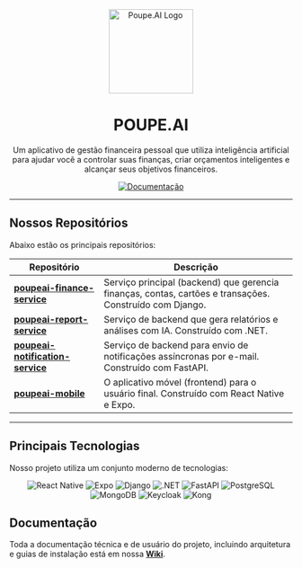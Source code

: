 <div align="center">
  <img src="https://avatars.githubusercontent.com/u/208881678?s=400&u=a8ea46acf7612a5f19254fc2e5aae33a73ad7e8e&v=4" alt="Poupe.AI Logo" width="150"/>
  <h1>POUPE.AI</h1>
  <p>
    Um aplicativo de gestão financeira pessoal que utiliza inteligência artificial para ajudar você a controlar suas finanças, criar orçamentos inteligentes e alcançar seus objetivos financeiros.
  </p>
  
  <p>
    <a href="https://github.com/POUPE-AI/.github/wiki">
      <img src="https://img.shields.io/badge/documenta%C3%A7%C3%A3o-leia%20a%20wiki-blue?style=for-the-badge" alt="Documentação">
    </a>
  </p>
</div>

---

## Nossos Repositórios

Abaixo estão os principais repositórios:

| Repositório | Descrição |
| --- | --- |
| **[poupeai-finance-service](https://github.com/POUPE-AI/poupeai-finance-service)** | Serviço principal (backend) que gerencia finanças, contas, cartões e transações. Construído com Django. |
| **[poupeai-report-service](https://github.com/POUPE-AI/poupeai-report-service)** | Serviço de backend que gera relatórios e análises com IA. Construído com .NET. |
| **[poupeai-notification-service](https://github.com/POUPE-AI/poupeai-notification-service)** | Serviço de backend para envio de notificações assíncronas por e-mail. Construído com FastAPI. |
| **[poupeai-mobile](https://github.com/POUPE-AI/poupeai-mobile)** | O aplicativo móvel (frontend) para o usuário final. Construído com React Native e Expo. |

---

## Principais Tecnologias

Nosso projeto utiliza um conjunto moderno de tecnologias:

<div align="center">
  <img src="https://img.shields.io/badge/React_Native-20232A?style=for-the-badge&logo=react&logoColor=61DAFB" alt="React Native"/>
  <img src="https://img.shields.io/badge/Expo-000020?style=for-the-badge&logo=expo&logoColor=white" alt="Expo"/>
  <img src="https://img.shields.io/badge/Django-092E20?style=for-the-badge&logo=django&logoColor=white" alt="Django"/>
  <img src="https://img.shields.io/badge/.NET-512BD4?style=for-the-badge&logo=dotnet&logoColor=white" alt=".NET"/>
  <img src="https://img.shields.io/badge/FastAPI-005571?style=for-the-badge&logo=fastapi&logoColor=white" alt="FastAPI"/>
  <img src="https://img.shields.io/badge/PostgreSQL-316192?style=for-the-badge&logo=postgresql&logoColor=white" alt="PostgreSQL"/>
  <img src="https://img.shields.io/badge/MongoDB-4EA94B?style=for-the-badge&logo=mongodb&logoColor=white" alt="MongoDB"/>
  <img src="https://img.shields.io/badge/Keycloak-2F80ED?style=for-the-badge&logo=keycloak&logoColor=white" alt="Keycloak"/>
  <img src="https://img.shields.io/badge/Kong-286FEB?style=for-the-badge&logo=kong&logoColor=white" alt="Kong"/>
</div>


## Documentação

Toda a documentação técnica e de usuário do projeto, incluindo arquitetura e guias de instalação está em nossa **[Wiki](https://github.com/POUPE-AI/.github/wiki)**.
